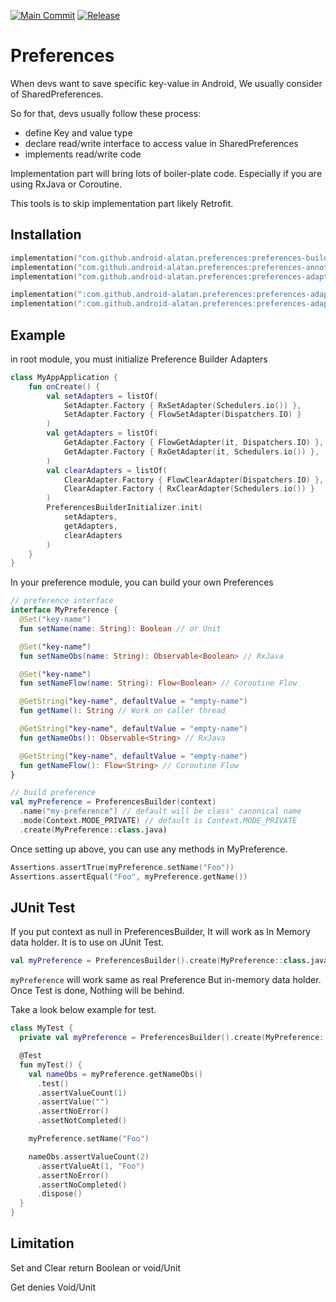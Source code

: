 [![Main Commit](https://github.com/android-alatan/Preferences/actions/workflows/lib-main-branch.yml/badge.svg?branch=main)](https://github.com/android-alatan/Preferences/actions/workflows/lib-main-branch.yml)
[![Release](https://jitpack.io/v/android-alatan/preferences.svg)](https://jitpack.io/#android-alatan/preferences)
# Preferences

When devs want to save specific key-value in Android, We usually consider of SharedPreferences.

So for that, devs usually follow these process:
  * define Key and value type
  * declare read/write interface to access value in SharedPreferences
  * implements read/write code

Implementation part will bring lots of boiler-plate code. Especially if you are using RxJava or Coroutine.

This tools is to skip implementation part likely Retrofit.

## Installation
```kotlin
implementation("com.github.android-alatan.preferences:preferences-builder:$version")
implementation("com.github.android-alatan.preferences:preferences-annotation:$version")
implementation("com.github.android-alatan.preferences:preferences-adapter-api:$version") // optional

implementation(":com.github.android-alatan.preferences:preferences-adapter-rx:$version") // in case of RxJava
implementation(":com.github.android-alatan.preferences:preferences-adapter-flow:$version") // in case of Flow
```

## Example
in root module, you must initialize Preference Builder Adapters
```kotlin
class MyAppApplication {
    fun onCreate() {
        val setAdapters = listOf(
            SetAdapter.Factory { RxSetAdapter(Schedulers.io()) },
            SetAdapter.Factory { FlowSetAdapter(Dispatchers.IO) }
        )
        val getAdapters = listOf(
            GetAdapter.Factory { FlowGetAdapter(it, Dispatchers.IO) },
            GetAdapter.Factory { RxGetAdapter(it, Schedulers.io()) },
        )
        val clearAdapters = listOf(
            ClearAdapter.Factory { FlowClearAdapter(Dispatchers.IO) },
            ClearAdapter.Factory { RxClearAdapter(Schedulers.io()) }
        )
        PreferencesBuilderInitializer.init(
            setAdapters,
            getAdapters,
            clearAdapters
        )
    }
}
```

In your preference module, you can build your own Preferences
```kotlin
// preference interface
interface MyPreference {
  @Set("key-name")
  fun setName(name: String): Boolean // or Unit

  @Set("key-name")
  fun setNameObs(name: String): Observable<Boolean> // RxJava

  @Set("key-name")
  fun setNameFlow(name: String): Flow<Boolean> // Coroutine Flow

  @GetString("key-name", defaultValue = "empty-name")
  fun getName(): String // Work on caller thread

  @GetString("key-name", defaultValue = "empty-name")
  fun getNameObs(): Observable<String> // RxJava

  @GetString("key-name", defaultValue = "empty-name")
  fun getNameFlow(): Flow<String> // Coroutine Flow
}

// build preference
val myPreference = PreferencesBuilder(context)
  .name("my-preference") // default will be class' canonical name
  .mode(Context.MODE_PRIVATE) // default is Context.MODE_PRIVATE
  .create(MyPreference::class.java)
```
Once setting up above, you can use any methods in MyPreference.
```kotlin
Assertions.assertTrue(myPreference.setName("Foo"))
Assertions.assertEqual("Foo", myPreference.getName())
```

## JUnit Test
If you put context as null in PreferencesBuilder, It will work as In Memory data holder. It is to use on JUnit Test.
```kotlin
val myPreference = PreferencesBuilder().create(MyPreference::class.java)
```
`myPreference` will work same as real Preference But in-memory data holder. Once Test is done, Nothing will be behind.

Take a look below example for test.
```kotlin
class MyTest {
  private val myPreference = PreferencesBuilder().create(MyPreference::class.java)

  @Test
  fun myTest() {
    val nameObs = myPreference.getNameObs()
      .test()
      .assertValueCount(1)
      .assertValue("")
      .assertNoError()
      .assetNotCompleted()

    myPreference.setName("Foo")

    nameObs.assertValueCount(2)
      .assertValueAt(1, "Foo")
      .assertNoError()
      .assertNoCompleted()
      .dispose()
  }
}
```

## Limitation
Set and Clear return Boolean or void/Unit

Get denies Void/Unit
